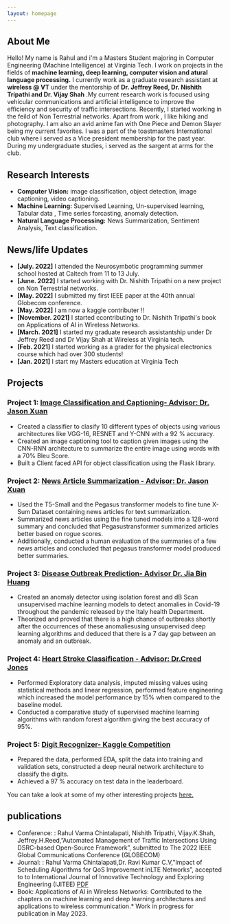 ```yaml
---
layout: homepage
---
```


## About Me

Hello! My name is Rahul and i'm a Masters Student majoring in Computer Engineering (Machine Intelligence) at Virginia Tech. I work on projects in the fields of **machine learning, deep learning, computer vision and atural language processing.** I currently work as a graduate research assistant at **wireless @ VT** under the mentorship of **Dr. Jeffrey Reed, Dr. Nishith Tripathi and Dr. Vijay Shah** .My current research work is focused using vehicular communications and artificial intelligence to improve the efficiency and security of traffic intersections. Recently, I started working in the feild of Non Terrestrial networks.
Apart from work , I like hiking and photography. I am also an avid anime fan with One Piece and Demon Slayer being my current favorites. I was a part of the toastmasters International club where i served as a Vice president membership for the past year. During my undergraduate studies, i served as the sargent at arms for the club.

## Research Interests

- **Computer Vision:** image classification, object detection, image captioning, video captioning.
- **Machine Learning:** Supervised Learning, Un-supervised learning, Tabular data , Time series forcasting, anomaly detection.
- **Natural Language Processing:** News Summarization, Sentiment Analysis, Text classification.


## News/life Updates

- **[July. 2022]** I attended the Neurosymbotic programming summer school hosted at Caltech from 11 to 13 July.
- **[June. 2022]** I started working with Dr. Nishith Tripathi on a new project on Non Terrestrial networks.
- **[May. 2022]** I submitted my first IEEE paper at the 40th annual Globecom conference.
- **[May. 2022]** I am now a kaggle contributer !!
- **[November. 2021]** I started ccontributing to Dr. Nishith Tripathi's  book on Applications of AI in Wireless Networks. 
- **[March. 2021]** I started my graduate research assistantship under Dr Jeffrey Reed and Dr Vijay Shah at Wireless at Virginia tech.
- **[Feb. 2021]** I started working as a grader for the physical electronics course which had over 300 students! 
- **[Jan. 2021]** I start my Masters education at Virginia Tech


## Projects

### Project 1: [Image Classification and Captioning- Advisor: Dr. Jason Xuan](https://github.com/RahulVarmaC/DeepLearning/tree/main/ConvNets)
- Created a classifier to clasify 10 different types of objects using various architectures like VGG-16, RESNET and Y-CNN with a 92 % accuracy.
- Created an image captioning tool to caption given images using the CNN-RNN architecture to summarize the entire image using words with a 70% Bleu Score.
- Built a Client faced API for object classification using the Flask library.

### Project 2: [News Article Summarization - Advisor: Dr. Jason Xuan](https://github.com/RahulVarmaC/News-Summarization-Using-Transformers)
- Used the T5-Small and the Pegasus transformer models to fine tune X-Sum Dataset containing news articles for text summarization.
- Summarized news articles using the fine tuned models into a 128-word summary and concluded that Pegasustransformer summarized articles better based on rogue scores.
- Additionally, conducted a human evaluation of the summaries of a few news articles and concluded that pegasus transformer model produced better summaries.

### Project 3: [Disease Outbreak Prediction- Advisor Dr. Jia Bin Huang](https://github.com/RahulVarmaC/Anomaly-Detection-using-unsupervised-learning)
- Created an anomaly detector using isolation forest and dB Scan unsupervised machine learning models to detect anomalies in Covid-19 throughout the pandemic released by the Italy health Department.
- Theorized and proved that there is a high chance of outbreaks shortly after the occurrences of these anomaliesusing unsupervised deep learning algorithms and deduced that there is a 7 day gap between an anomaly and an outbreak.

### Project 4: [Heart Stroke Classification - Advisor: Dr.Creed Jones](https://github.com/RahulVarmaC/MachineLearning/tree/main/Heart-Stroke-prediction)
- Performed Exploratory data analysis, imputed missing values using statistical methods and linear regression, performed feature engineering which increased the model performance by 15% when compared to the baseline model.
- Conducted a comparative study of supervised machine learning algorithms with random forest algorithm giving the best accuracy of 95%.

### Project 5: [Digit Recognizer- Kaggle Competition](https://www.kaggle.com/code/rahulvarmac/basic-mlp-digit-recognizer)
- Prepared the data, performed EDA, split the data into training and validation sets, constructed a deep neural network architecture to classify the digits.
- Achieved a 97 % accuracy on test data in the leaderboard.

You can take a look at some of my other interesting projects [here.](https://github.com/RahulVarmaC)


## publications
- Conference: : Rahul Varma Chintalapati, Nishith Tripathi, Vijay.K.Shah, Jeffrey.H.Reed,”Automated Management of Traffic Intersections Using DSRC-based Open-Source Framework”, submitted to The 2022 IEEE Global Communications Conference (GLOBECOM)
- Journal: : Rahul Varma Chintalapati,Dr. Ravi Kumar C.V,”Impact of Scheduling Algorithms for QoS Improvement inLTE Networks”, accepted to to International Journal of Innovative Technology and Exploring Engineering (IJITEE) [PDF](https://www.ijitee.org/wp-content/uploads/papers/v8i12/L27791081219.pdf)
- Book: Applications of AI in Wireless Networks: Contributed to the chapters on machine learning and deep learning architectures and applications to wireless communication.* Work in progress for publication in May 2023.

